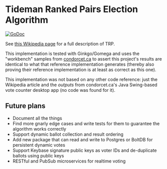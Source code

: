 # Tideman Ranked Pairs Election Algorithm

[![GoDoc](https://godoc.org/gonum.org/v1/gonum?status.svg)](https://godoc.org/github.com/jicksta/ranked-pairs-voting)

See [this Wikipedia page](https://en.wikipedia.org/wiki/Ranked_pairs) for a full description of TRP.

This implementation is tested with Ginkgo/Gomega and uses the "workbench" samples from [condorcet.ca](https://condorcet.ca/workbench/workbench-tabs/) to assert this project's results are identical to what that reference implementation generates (thereby also proving their reference implementation is at least as correct as this one).

This implementation was not based on any other code reference: just the Wikipedia article and the *outputs* from condorcet.ca's Java Swing-based vote counter desktop app (no code was found for it).

## Future plans

* Document all the things
* Find more gnarly edge cases and write tests for them to guarantee the algorithm works correctly
* Support dynamic ballot collection and result ordering
* Add new package that can read and write to Postgres or BoltDB for persistent dynamic votes
* Support Keybase signature public keys as voter IDs and de-duplicate ballots using public keys
* RESTful and PubSub microservices for realtime voting

